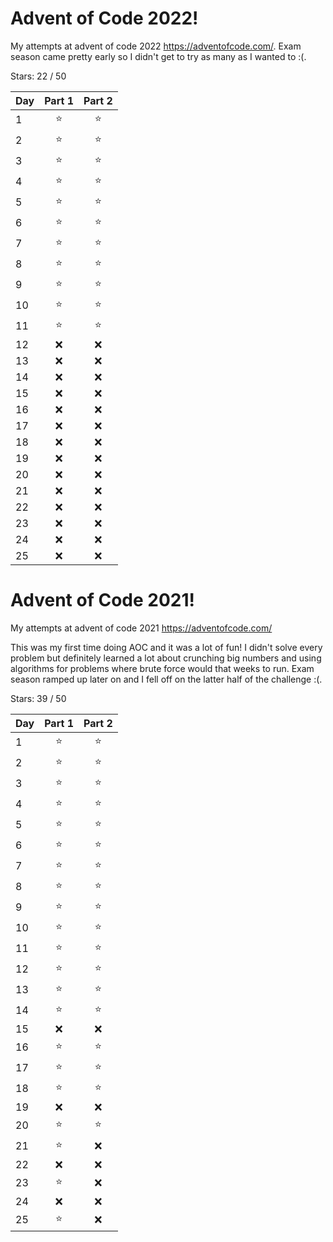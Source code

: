 # Advent of Code 2022!

My attempts at advent of code 2022 https://adventofcode.com/. Exam season came pretty early so I didn't get to try as many as I wanted to :(.

Stars: 22 / 50

| Day | Part 1 | Part 2 |
| --- | :----: | :----: |
| 1   |   ⭐   |   ⭐   |
| 2   |   ⭐   |   ⭐   |
| 3   |   ⭐   |   ⭐   |
| 4   |   ⭐   |   ⭐   |
| 5   |   ⭐   |   ⭐   |
| 6   |   ⭐   |   ⭐   |
| 7   |   ⭐   |   ⭐   |
| 8   |   ⭐   |   ⭐   |
| 9   |   ⭐   |   ⭐   |
| 10  |   ⭐   |   ⭐   |
| 11  |   ⭐   |   ⭐   |
| 12  |   ❌   |   ❌   |
| 13  |   ❌   |   ❌   |
| 14  |   ❌   |   ❌   |
| 15  |   ❌   |   ❌   |
| 16  |   ❌   |   ❌   |
| 17  |   ❌   |   ❌   |
| 18  |   ❌   |   ❌   |
| 19  |   ❌   |   ❌   |
| 20  |   ❌   |   ❌   |
| 21  |   ❌   |   ❌   |
| 22  |   ❌   |   ❌   |
| 23  |   ❌   |   ❌   |
| 24  |   ❌   |   ❌   |
| 25  |   ❌   |   ❌   |

# Advent of Code 2021!

My attempts at advent of code 2021 https://adventofcode.com/

This was my first time doing AOC and it was a lot of fun! I didn't solve every problem but definitely learned a lot about crunching big numbers and using algorithms for problems where brute force would that weeks to run. Exam season ramped up later on and I fell off on the latter half of the challenge :(.

Stars: 39 / 50

| Day | Part 1 | Part 2 |
| --- | :----: | :----: |
| 1   |   ⭐   |   ⭐   |
| 2   |   ⭐   |   ⭐   |
| 3   |   ⭐   |   ⭐   |
| 4   |   ⭐   |   ⭐   |
| 5   |   ⭐   |   ⭐   |
| 6   |   ⭐   |   ⭐   |
| 7   |   ⭐   |   ⭐   |
| 8   |   ⭐   |   ⭐   |
| 9   |   ⭐   |   ⭐   |
| 10  |   ⭐   |   ⭐   |
| 11  |   ⭐   |   ⭐   |
| 12  |   ⭐   |   ⭐   |
| 13  |   ⭐   |   ⭐   |
| 14  |   ⭐   |   ⭐   |
| 15  |   ❌   |   ❌   |
| 16  |   ⭐   |   ⭐   |
| 17  |   ⭐   |   ⭐   |
| 18  |   ⭐   |   ⭐   |
| 19  |   ❌   |   ❌   |
| 20  |   ⭐   |   ⭐   |
| 21  |   ⭐   |   ❌   |
| 22  |   ❌   |   ❌   |
| 23  |   ⭐   |   ❌   |
| 24  |   ❌   |   ❌   |
| 25  |   ⭐   |   ❌   |
